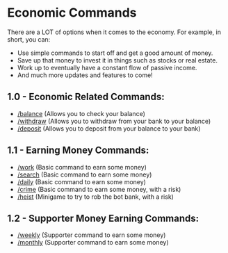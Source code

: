 # Economic Commands

There are a LOT of options when it comes to the economy. For example, in short, you can:
- Use simple commands to start off and get a good amount of money.
- Save up that money to invest it in things such as stocks or real estate.
- Work up to eventually have a constant flow of passive income.
- And much more updates and features to come!

## 1.0 - Economic Related Commands:
- [/balance](https://github.com/ketarre/information/blob/main/%CE%B9balance.md) (Allows you to check your balance)
- [/withdraw](https://github.com/ketarre/information/blob/main/%CE%B9withdraw.md) (Allows you to withdraw from your bank to your balance)
- [/deposit](https://github.com/ketarre/information/blob/main/%CE%B9deposit.md) (Allows you to deposit from your balance to your bank)

## 1.1 - Earning Money Commands:
- [/work](https://github.com/ketarre/information/blob/main/%CE%B9%CE%B9work.md) (Basic command to earn some money)
- [/search](https://github.com/ketarre/information/blob/main/%CE%B9%CE%B9search.md) (Basic command to earn some money)
- [/daily](https://github.com/ketarre/information/blob/main/%CE%B9%CE%B9daily.md) (Basic command to earn some money)
- [/crime](https://github.com/ketarre/information/blob/main/%CE%B9%CE%B9crime.md) (Basic command to earn some money, with a risk)
- [/heist](https://github.com/ketarre/information/blob/main/%CE%B9%CE%B9heist.md) (Minigame to try to rob the bot bank, with a risk)

## 1.2 - Supporter Money Earning Commands:
- [/weekly](https://github.com/ketarre/information/blob/main/%CE%B9%CE%B9weekly.md) (Supporter command to earn some money)
- [/monthly](https://github.com/ketarre/information/blob/main/%CE%B9%CE%B9monthly.md) (Supporter command to earn some money)


